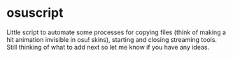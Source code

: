 # osuscript
Little script to automate some processes for copying files (think of making a hit animation invisible in osu! skins), starting and closing streaming tools. Still thinking of what to add next so let me know if you have any ideas.
